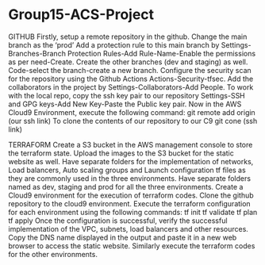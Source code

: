 # Group15-ACS-Project
GITHUB 
Firstly, setup a remote repository in the github.
Change the main branch as the ‘prod’
Add a protection rule to this main branch by Settings-Branches-Branch Protection Rules-Add Rule-Name-Enable the permissions as per need-Create.
Create the other branches (dev and staging) as well.
Code-select the branch-create a new branch.
Configure the security scan for the repository using the Github Actions Actions-Security-tfsec.
Add the collaborators in the project by Settings-Collaborators-Add People.
To work with the local repo, copy the ssh key pair to our repository Settings-SSH and GPG keys-Add New Key-Paste the Public key pair.
Now in the AWS Cloud9 Environment, execute the following command:
git remote add origin (our ssh link)
To clone the contents of our repository to our C9
git cone (ssh link)

TERRAFORM 
Create a S3 bucket in the AWS management console to store the terraform state. Upload the images to the S3 bucket for the static website as well.
Have separate folders for the implementation of networks, Load balancers, Auto scaling groups and Launch configuration tf files as they are commonly used in the three environments.
Have separate folders named as dev, staging and prod for all the three environments.
Create a Cloud9 environment for the execution of terraform codes.
Clone the github repository to the cloud9 environment.
Execute the terraform configuration for each environment using the following commands:
tf init
tf validate
tf plan
tf apply
Once the configuration is successful, verify the successful implementation of the VPC, subnets, load balancers and other resources.
Copy the DNS name displayed in the output and paste it in a new web browser to access the static website.
Similarly execute the terraform codes for the other environments.
